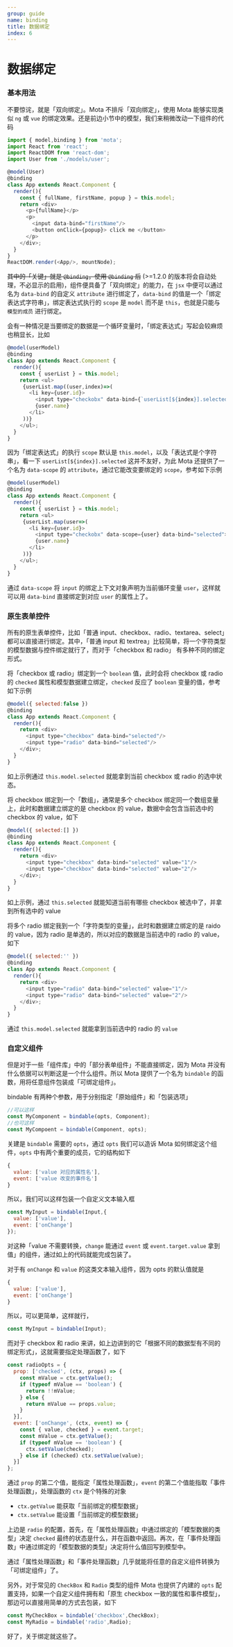 ```yaml
---
group: guide
name: binding
title: 数据绑定
index: 6
---
```


# 数据绑定


### 基本用法

不要惊诧，就是「双向绑定」。Mota 不排斥「双向绑定」，使用 Mota 能够实现类似 `ng` 或 `vue` 的绑定效果。还是前边小节中的模型，我们来稍微改动一下组件的代码

```js
import { model,binding } from 'mota';
import React from 'react';
import ReactDOM from 'react-dom';
import User from './models/user';

@model(User)
@binding
class App extends React.Component {
  render(){
    const { fullName, firstName, popup } = this.model;
    return <div>
      <p>{fullName}</p>
      <p>
        <input data-bind="firstName"/>
        <button onClick={popup}> click me </button>
      </p>
    </div>;
  }
}
ReactDOM.render(<App/>, mountNode);
```

~~其中的「关键」就是 `@binding`，使用 `@binding` 后~~ (>=1.2.0 的版本将会自动处理，不必显示的启用)，组件便具备了「双向绑定」的能力，在 `jsx` 中便可以通过名为 `data-bind` 的自定义 `attribute` 进行绑定了，`data-bind` 的值是一个「绑定表达式字符串」，绑定表达式执行的 `scope` 是 `model` 而不是 `this`，也就是只能与 `模型的成员` 进行绑定。

会有一种情况是当要绑定的数据是一个循环变量时，「绑定表达式」写起会较麻烦也稍显长，比如

```js
@model(userModel)
@binding
class App extends React.Component {
  render(){
    const { userList } = this.model;
    return <ul>
     {userList.map((user,index)=>(
       <li key={user.id}>
         <input type="checkobx" data-bind={`userList[${index}].selected`}>
         {user.name}
       </li>
     ))}
    </ul>;
  }
}
```

因为「绑定表达式」的执行 `scope` 默认是 `this.model`，以及「表达式是个字符串」，看一下 `userList[${index}].selected` 这并不友好，为此 Mota 还提供了一个名为 `data-scope` 的 `attribute`，通过它能改变要绑定的 `scope`，参考如下示例

```js
@model(userModel)
@binding
class App extends React.Component {
  render(){
    const { userList } = this.model;
    return <ul>
     {userList.map(user=>(
       <li key={user.id}>
         <input type="checkobx" data-scope={user} data-bind="selected">
         {user.name}
       </li>
     ))}
    </ul>;
  }
}
```

通过 `data-scope` 将 `input` 的绑定上下文对象声明为当前循环变量 `user`，这样就可以用 `data-bind` 直接绑定到对应 `user` 的属性上了。

### 原生表单控件

所有的原生表单控件，比如「普通 input、checkbox、radio、textarea、select」都可以直接进行绑定。其中，「普通 input 和 textrea」比较简单，将一个字符类型的模型数据与控件绑定就行了，而对于「checkbox 和 radio」 有多种不同的绑定形式。

将「checkbox 或 radio」绑定到一个 `boolean` 值，此时会将 checkbox 或 radio 的 `checked` 属性和模型数据建立绑定，`checked` 反应了 `boolean` 变量的值，参考如下示例

```js
@model({ selected:false })
@binding
class App extends React.Component {
  render(){
    return <div>
      <input type="checkbox" data-bind="selected"/>
      <input type="radio" data-bind="selected"/>
    </div>;
  }
}
```

如上示例通过 `this.model.selected` 就能拿到当前 checkbox 或 radio 的选中状态。


将 checkbox 绑定到一个「数组」，通常是多个 checkbox 绑定同一个数组变量上，此时和数据建立绑定的是 checkbox 的 value，数据中会包含当前选中的 checkbox 的 value，如下

```js
@model({ selected:[] })
@binding
class App extends React.Component {
  render(){
    return <div>
      <input type="checkbox" data-bind="selected" value="1"/>
      <input type="checkbox" data-bind="selected" value="2"/>
    </div>;
  }
}
```

如上示例，通过 `this.selected` 就能知道当前有哪些 checkbox 被选中了，并拿到所有选中的 value


将多个 radio 绑定我到一个「字符类型的变量」，此时和数据建立绑定的是 raido 的 value，因为 radio 是单选的，所以对应的数据是当前选中的 radio 的 value，如下

```js
@model({ selected:'' })
@binding
class App extends React.Component {
  render(){
    return <div>
      <input type="radio" data-bind="selected" value="1"/>
      <input type="radio" data-bind="selected" value="2"/>
    </div>;
  }
}
```
通过 `this.model.selected` 就能拿到当前选中的 radio 的 `value`


### 自定义组件

但是对于一些「组件库」中的「部分表单组件」不能直接绑定，因为 Mota 并没有什么依据可以判断这是一个什么组件。所以 Mota 提供了一个名为 `bindable` 的函数，用将任意组件包装成「可绑定组件」。

bindable 有两种个参数，用于分别指定「原始组件」和「包装选项」

```js
//可以这样
const MyComponent = bindable(opts, Component);
//也可这样
const MyCompoent = bindable(Component, opts);
```

关建是 `bindable` 需要的 `opts`，通过 `opts` 我们可以造诉 Mota 如何绑定这个组件，`opts` 中有两个重要的成员，它的结构如下

```js
{
  value: ['value 对应的属性名'],
  event: ['value 改变的事件名']
}
```

所以，我们可以这样包装一个自定义文本输入框

```js
const MyInput = bindable(Input,{
  value: ['value'],
  event: ['onChange']
});
```

对这种「value 不需要转换，`change` 能通过 `event` 或 `event.target.value` 拿到值」的组件，通过如上的代码就能完成包装了。

对于有 `onChange` 和 `value` 的这类文本输入组件，因为 opts 的默认值就是

```js
{
  value: ['value'],
  event: ['onChange']
}
```

所以，可以更简单，这样就行，
```js
const MyInput = bindable(Input);
```

而对于 checkbox 和 radio 来讲，如上边讲到的它「根据不同的数据型有不同的绑定形式」，这就需要指定处理函数了，如下

```js
const radioOpts = {
  prop: ['checked', (ctx, props) => {
    const mValue = ctx.getValue();
    if (typeof mValue == 'boolean') {
      return !!mValue;
    } else {
      return mValue == props.value;
    }
  }],
  event: ['onChange', (ctx, event) => {
    const { value, checked } = event.target;
    const mValue = ctx.getValue();
    if (typeof mValue == 'boolean') {
      ctx.setValue(checked);
    } else if (checked) ctx.setValue(value);
  }]
};
```

通过 `prop` 的第二个值，能指定「属性处理函数」，`event` 的第二个值能指取「事件处理函数」，处理函数的 `ctx` 是个特殊的对象 

- `ctx.getValue` 能获取「当前绑定的模型数据」
- `ctx.setValue` 能设置「当前绑定的模型数据」

上边是 `radio` 的配置，首先，在「属性处理函数」中通过绑定的「模型数据的类型」决定 `checked` 最终的状态是什么，并在函数中返回。再次，在「事件处理函数」中通过绑定的「模型数据的类型」决定将什么值回写到模型中。

通过「属性处理函数」和「事件处理函数」几乎就能将任意的自定义组件转换为「可绑定组件」了。

另外，对于常见的 `CheckBox` 和 `Radio` 类型的组件 Mota 也提供了内建的 `opts` 配置支持，如果一个自定义组件拥有和「原生 checkbox 一致的属性和事件模型」，那边可以直接用简单的方式去包装，如下

```js
const MyCheckBox = bindable('checkbox',CheckBox);
const MyRadio = bindable('radio',Radio);
```

好了，关于绑定就这些了。